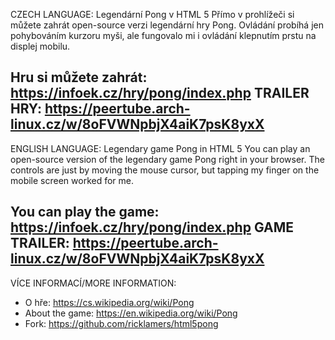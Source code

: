 CZECH LANGUAGE:
Legendární Pong v HTML 5
Přímo v prohlížeči si můžete zahrát open-source verzi legendární hry Pong. Ovládání probíhá jen pohybováním kurzoru myši, ale fungovalo mi i ovládání klepnutím prstu na displej mobilu.

Hru si můžete zahrát: https://infoek.cz/hry/pong/index.php
TRAILER HRY: https://peertube.arch-linux.cz/w/8oFVWNpbjX4aiK7psK8yxX
--------------------------------------

ENGLISH LANGUAGE:
Legendary game Pong in HTML 5
You can play an open-source version of the legendary game Pong right in your browser. The controls are just by moving the mouse cursor, but tapping my finger on the mobile screen worked for me.

You can play the game: https://infoek.cz/hry/pong/index.php
GAME TRAILER: https://peertube.arch-linux.cz/w/8oFVWNpbjX4aiK7psK8yxX
--------------------------------------
VÍCE INFORMACÍ/MORE INFORMATION:
- O hře: https://cs.wikipedia.org/wiki/Pong
- About the game: https://en.wikipedia.org/wiki/Pong
- Fork: https://github.com/ricklamers/html5pong
